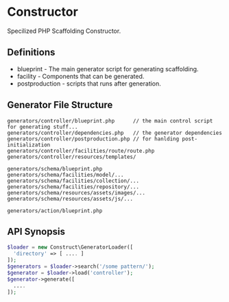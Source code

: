 # Constructor

Specilized PHP Scaffolding Constructor.

## Definitions

- blueprint - The main generator script for generating scaffolding.
- facility  - Components that can be generated.
- postproduction - scripts that runs after generation.

## Generator File Structure

```
generators/controller/blueprint.php      // the main control script for generating stuff...
generators/controller/dependencies.php   // the generator dependencies
generators/controller/postproduction.php // for hanlding post-initialization
generators/controller/facilities/route/route.php
generators/controller/resources/templates/

generators/schema/blueprint.php
generators/schema/facilities/model/...
generators/schema/facilities/collection/...
generators/schema/facilities/repository/...
generators/schema/resources/assets/images/...
generators/schema/resources/assets/js/...

generators/action/blueprint.php
```

## API Synopsis

```php
$loader = new Construct\GeneratorLoader([ 
  'directory' => [ .... ]
]);
$generators = $loader->search('/some pattern/');
$generator = $loader->load('controller');
$generator->generate([  
  ....
]);
```






